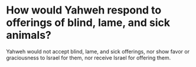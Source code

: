 # How would Yahweh respond to offerings of blind, lame, and sick animals?

Yahweh would not accept blind, lame, and sick offerings, nor show favor or graciousness to Israel for them, nor receive Israel for offering them.
